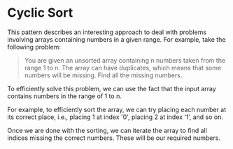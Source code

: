 # Cyclic Sort

This pattern describes an interesting approach to deal with problems involving arrays containing numbers in a given range. For example, take the following problem:

> You are given an unsorted array containing n numbers taken from the range 1 to n. The array can have duplicates, which means that some numbers will be missing. Find all the missing numbers.

To efficiently solve this problem, we can use the fact that the input array contains numbers in the range of 1 to n.

For example, to efficiently sort the array, we can try placing each number at its correct place, i.e., placing 1 at index '0', placing 2 at index ‘1’, and so on.

Once we are done with the sorting, we can iterate the array to find all indices missing the correct numbers. These will be our required numbers.